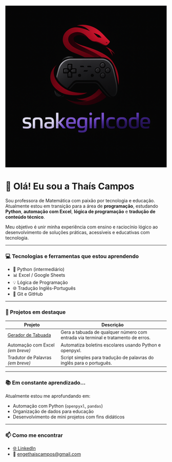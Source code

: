 <p align="center">
  <img src="https://github.com/snakegirlcode/thaisscampos/blob/45c2c99dd8fcb06b48aa8daa475013137e6719f2/banner-github.png" alt="Banner do perfil" />
</p>

# 👋 Olá! Eu sou a Thaís Campos

Sou professora de Matemática com paixão por tecnologia e educação. Atualmente estou em transição para a área de **programação**, estudando **Python**, **automação com Excel**, **lógica de programação** e **tradução de conteúdo técnico**.

Meu objetivo é unir minha experiência com ensino e raciocínio lógico ao desenvolvimento de soluções práticas, acessíveis e educativas com tecnologia.

---

### 💻 Tecnologias e ferramentas que estou aprendendo

- 🐍 Python (intermediário)
- 📊 Excel / Google Sheets
- 💡 Lógica de Programação
- 🌐 Tradução Inglês-Português
- 💾 Git e GitHub

---

### 🚀 Projetos em destaque

| Projeto | Descrição |
|--------|-----------|
| [Gerador de Tabuada](https://github.com/thaisscampos/gerador-tabuada-python) | Gera a tabuada de qualquer número com entrada via terminal e tratamento de erros. |
| Automação com Excel *(em breve)* | Automatiza boletins escolares usando Python e openpyxl. |
| Tradutor de Palavras *(em breve)* | Script simples para tradução de palavras do inglês para o português. |

---

### 📚 Em constante aprendizado...

Atualmente estou me aprofundando em:
- Automação com Python (`openpyxl`, `pandas`)
- Organização de dados para educação
- Desenvolvimento de mini projetos com fins didáticos

---

### 📫 Como me encontrar

- [🌐 LinkedIn](https://www.linkedin.com/in/thais-campos-437462170)
- 📧 engethaiscampos@gmail.com

